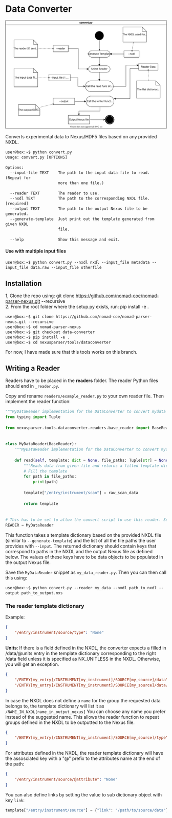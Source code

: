 # Data Converter

<img src="./convert_routine.svg" />


Converts experimental data to Nexus/HDF5 files based on any provided NXDL.

```console
user@box:~$ python convert.py
Usage: convert.py [OPTIONS]

Options:
  --input-file TEXT    The path to the input data file to read. (Repeat for
                       more than one file.)

  --reader TEXT        The reader to use.
  --nxdl TEXT          The path to the corresponding NXDL file.  [required]
  --output TEXT        The path to the output Nexus file to be generated.
  --generate-template  Just print out the template generated from given NXDL
                       file.

  --help               Show this message and exit.
```

#### Use with multiple input files

```console
user@box:~$ python convert.py --nxdl nxdl --input_file metadata --input_file data.raw --input_file otherfile
```

## Installation

1, Clone the repo using: git clone https://github.com/nomad-coe/nomad-parser-nexus.git --recursive\
2. From the root folder where the setup.py exists, run: pip install -e .

```console
user@box:~$ git clone https://github.com/nomad-coe/nomad-parser-nexus.git --recursive
user@box:~$ cd nomad-parser-nexus
user@box:~$ git checkout data-converter
user@box:~$ pip install -e .
user@box:~$ cd nexusparser/tools/dataconverter
```

For now, I have made sure that this tools works on this branch.

## Writing a Reader

Readers have to be placed in the **readers** folder. The reader Python files should end in ```_reader.py```.

Copy and rename ```readers/example_reader.py``` to your own reader file.
Then implement the reader function:

```python
"""MyDataReader implementation for the DataConverter to convert mydata to Nexus."""
from typing import Tuple

from nexusparser.tools.dataconverter.readers.base_reader import BaseReader


class MyDataReader(BaseReader):
    """MyDataReader implementation for the DataConverter to convert mydata to Nexus."""

    def read(self, template: dict = None, file_paths: Tuple[str] = None) -> dict:
        """Reads data from given file and returns a filled template dictionary"""
        # Fill the template
        for path in file_paths:
            print(path)

        template["/entry/instrument/scan"] = raw_scan_data

        return template


# This has to be set to allow the convert script to use this reader. Set it to "MyDataReader".
READER = MyDataReader

```

This function takes a template dictionary based on the provided NXDL file (similar to ```--generate-template```) and the list of all the file paths the user provides with ```--input```.
The returned dictionary should contain keys that correspond to paths in the NXDL and the output Nexus file as defined below. The values of these keys have to be data objects to be populated in the output Nexus file.

Save the ```MyDataReader``` snippet as ```my_data_reader.py```. Then you can then call this using:
```console
user@box:~$ python convert.py --reader my_data --nxdl path_to_nxdl --output path_to_output.nxs
```

### The reader template dictionary

Example:

```json
{
    "/entry/instrument/source/type": "None"
}
```

**Units**: If there is a field defined in the NXDL, the converter expects a filled in /data/@units entry in the template dictionary corresponding to the right /data field unless it is specified as NX_UNITLESS in the NXDL. Otherwise, you will get an exception.

```json
{
    "/ENTRY[my_entry]/INSTRUMENT[my_instrument]/SOURCE[my_source]/data": "None",
    "/ENTRY[my_entry]/INSTRUMENT[my_instrument]/SOURCE[my_source]/data/@units": "Should be set to a string value"
}
```

In case the NXDL does not define a ```name``` for the group the requested data belongs to, the template dictionary will list it as ```/NAME_IN_NXDL[name_in_output_nexus]```
You can choose any name you prefer instead of the suggested name. This allows the reader function to repeat groups defined in the NXDL to be outputted to the Nexus file.

```json
{
    "/ENTRY[my_entry]/INSTRUMENT[my_instrument]/SOURCE[my_source]/type": "None"
}
```

For attributes defined in the NXDL, the reader template dictionary will have the assosciated key with a "@" prefix to the attributes name at the end of the path:

```json
{
    "/entry/instrument/source/@attribute": "None"
}
```

You can also define links by setting the value to sub dictionary object with key ```link```:

```python
template["/entry/instrument/source"] = {"link": "/path/to/source/data"}
```